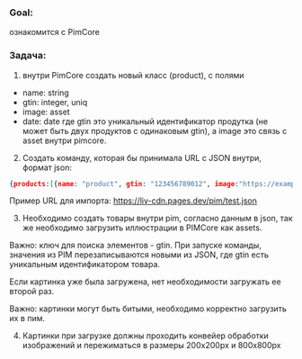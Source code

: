 ### Goal:
ознакомится с PimCore
### Задача:
1. внутри PimCore создать новый класс (product), с полями
- name: string
- gtin: integer, uniq
- image: asset
- date: date
где gtin это уникальный идентификатор продутка (не может быть двух продуктов с одинаковым gtin), а image это связь с asset внутри pimcore.

2. Создать команду, которая бы принимала URL с JSON внутри, формат json:
```json
{products:[{name: "product", gtin: "123456789012", image:"https://example.com/image.jpg", date: "2024-03-25"}}]
```
Пример URL для импорта: https://liv-cdn.pages.dev/pim/test.json

3. Необходимо создать товары внутри pim, согласно данным в json, так же необходимо загрузить иллюстрации в PIMCore как assets.

Важно: ключ для поиска элементов - gtin. При запуске команды, значения из PIM перезаписываются новыми из JSON, где gtin есть уникальным идентификатором товара.

Если картинка уже была загружена, нет необходимости загружать ее второй раз.

Важно: картинки могут быть битыми, необходимо корректно загрузить их в пим.

4. Картинки при загрузке должны проходить конвейер обработки изображений и пережиматься в размеры 200x200px и 800x800px
